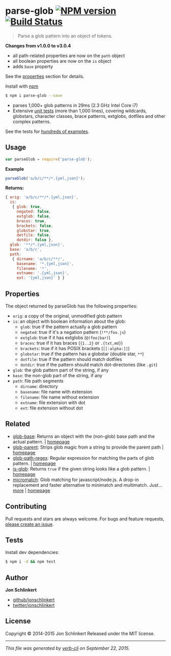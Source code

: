 # parse-glob [![NPM version](https://badge.fury.io/js/parse-glob.svg)](http://badge.fury.io/js/parse-glob)  [![Build Status](https://travis-ci.org/jonschlinkert/parse-glob.svg)](https://travis-ci.org/jonschlinkert/parse-glob)

> Parse a glob pattern into an object of tokens.

**Changes from v1.0.0 to v3.0.4**

* all path-related properties are now on the `path` object
* all boolean properties are now on the `is` object
* adds `base` property

See the [properties](#properties) section for details.

Install with [npm](https://www.npmjs.com/)

```sh
$ npm i parse-glob --save
```

* parses 1,000+ glob patterns in 29ms (2.3 GHz Intel Core i7)
* Extensive [unit tests](./test.js) (more than 1,000 lines), covering wildcards, globstars, character classes, brace patterns, extglobs, dotfiles and other complex patterns.

See the tests for [hundreds of examples](./test.js).








































<extoc></extoc>

## Usage

```js
var parseGlob = require('parse-glob');
```

**Example**

```js
parseGlob('a/b/c/**/*.{yml,json}');
```

**Returns:**

```js
{ orig: 'a/b/c/**/*.{yml,json}',
  is:
   { glob: true,
     negated: false,
     extglob: false,
     braces: true,
     brackets: false,
     globstar: true,
     dotfile: false,
     dotdir: false },
  glob: '**/*.{yml,json}',
  base: 'a/b/c',
  path:
   { dirname: 'a/b/c/**/',
     basename: '*.{yml,json}',
     filename: '*',
     extname: '.{yml,json}',
     ext: '{yml,json}' } }
```

## Properties

The object returned by parseGlob has the following properties:

* `orig`: a copy of the original, unmodified glob pattern
* `is`: an object with boolean information about the glob:
  - `glob`: true if the pattern actually a glob pattern
  - `negated`: true if it's a negation pattern (`!**/foo.js`)
  - `extglob`: true if it has extglobs (`@(foo|bar)`)
  - `braces`: true if it has braces (`{1..2}` or `.{txt,md}`)
  - `brackets`: true if it has POSIX brackets (`[[:alpha:]]`)
  - `globstar`: true if the pattern has a globstar (double star, `**`)
  - `dotfile`: true if the pattern should match dotfiles
  - `dotdir`: true if the pattern should match dot-directories (like `.git`)
* `glob`: the glob pattern part of the string, if any
* `base`: the non-glob part of the string, if any
* `path`: file path segments
  - `dirname`: directory
  - `basename`: file name with extension
  - `filename`: file name without extension
  - `extname`: file extension with dot
  - `ext`: file extension without dot

## Related
* [glob-base](https://www.npmjs.com/package/glob-base): Returns an object with the (non-glob) base path and the actual pattern. | [homepage](https://github.com/jonschlinkert/glob-base)
* [glob-parent](https://www.npmjs.com/package/glob-parent): Strips glob magic from a string to provide the parent path | [homepage](https://github.com/es128/glob-parent)
* [glob-path-regex](https://www.npmjs.com/package/glob-path-regex): Regular expression for matching the parts of glob pattern. | [homepage](https://github.com/regexps/glob-path-regex)
* [is-glob](https://www.npmjs.com/package/is-glob): Returns `true` if the given string looks like a glob pattern. | [homepage](https://github.com/jonschlinkert/is-glob)
* [micromatch](https://www.npmjs.com/package/micromatch): Glob matching for javascript/node.js. A drop-in replacement and faster alternative to minimatch and multimatch. Just… [more](https://www.npmjs.com/package/micromatch) | [homepage](https://github.com/jonschlinkert/micromatch)

## Contributing

Pull requests and stars are always welcome. For bugs and feature requests, [please create an issue](https://github.com/jonschlinkert/parse-glob/issues/new).

## Tests

Install dev dependencies:

```sh
$ npm i -d && npm test
```

## Author

**Jon Schlinkert**

+ [github/jonschlinkert](https://github.com/jonschlinkert)
+ [twitter/jonschlinkert](http://twitter.com/jonschlinkert)

## License

Copyright © 2014-2015 Jon Schlinkert
Released under the MIT license.

***

_This file was generated by [verb-cli](https://github.com/assemble/verb-cli) on September 22, 2015._
